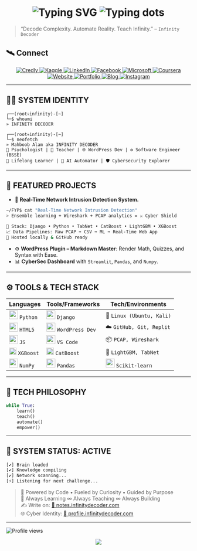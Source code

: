 <!-- Cyber Terminal Inspired Markdown Profile by Infinity Decoder -->

<h1 align="center">
  <img src="https://readme-typing-svg.demolab.com?font=Audiowide&size=28&duration=6000&pause=1000000&color=00BFFF&center=true&width=700&lines=INFINITY+DECODER+🤖+ACTIVATING+CORE" alt="Typing SVG" />
  <img src="https://readme-typing-svg.demolab.com?font=Audiowide&size=28&duration=500&pause=500&color=00BFFF&center=true&width=150&lines=..." alt="Typing dots" />
</h1>

> “Decode Complexity. Automate Reality. Teach Infinity.” – `Infinity Decoder`


## 🛰️ Connect

<p align="center">

<a href="https://www.credly.com/users/infinitydecoder" target="_blank">
  <img alt="Credly" src="https://img.shields.io/badge/🏅_Digital_Badges-Credly-blue?style=for-the-badge&logo=badge" />
</a>

<a href="https://www.kaggle.com/infinitydecoder" target="_blank">
  <img alt="Kaggle" src="https://img.shields.io/badge/📊_Kaggle_Squad-orange?style=for-the-badge&logo=kaggle" />
</a>
<a href="https://pk.linkedin.com/in/infinitydecoder" target="_blank">
  <img alt="LinkedIn" src="https://img.shields.io/badge/💼_LinkedIn~Network-yellow?style=for-the-badge&logo=linkedin" />
</a>
<a href="https://www.facebook.com/me.infinitydecoder" target="_blank">
  <img alt="Facebook" src="https://img.shields.io/badge/📘_Facebook~Base-green?style=for-the-badge&logo=facebook" />
</a>
<a href="https://learn.microsoft.com/en-us/users/infinitydecoder/" target="_blank">
  <img alt="Microsoft" src="https://img.shields.io/badge/🎓_Microsoft_Lab-blue?style=for-the-badge&logo=microsoft" />
</a>
<a href="https://www.coursera.org/learner/infinitydecoder" target="_blank">
  <img alt="Coursera" src="https://img.shields.io/badge/📚_Coursera_Arc-indigo?style=for-the-badge&logo=coursera" />
</a>
<a href="https://infinitydecoder.com/" target="_blank">
  <img alt="Website" src="https://img.shields.io/badge/🌐_Home~Base-black?style=for-the-badge&logo=wordpress" />
</a>
<a href="https://profile.infinitydecoder.com" target="_blank">
  <img alt="Portfolio" src="https://img.shields.io/badge/🌌_Digital_Identity-00FFD1?style=for-the-badge&logo=cloudflare" />
</a>
<a href="https://notes.infinitydecoder.com" target="_blank">
  <img alt="Blog" src="https://img.shields.io/badge/📝_Infinity~Logs-007ACC?style=for-the-badge&logo=readthedocs" />
</a>
<a href="https://instagram.com/infinity_decoder" target="_blank">
  <img alt="Instagram" src="https://img.shields.io/badge/🎨_Insta~Gallery-E4405F?style=for-the-badge&logo=instagram" />
</a>

</p>

---

## 👨‍💻 SYSTEM IDENTITY
```shell
┌──(root💀infinity)-[~]
└─$ whoami
» INFINITY DECODER

┌──(root💀infinity)-[~]
└─$ neofetch
» Mahboob Alam aka INFINITY DECODER
🧠 Psychologist | 🧪 Teacher | 🌐 WordPress Dev | ⚙️ Software Engineer (BSSE)
🚀 Lifelong Learner | 🤖 AI Automator | 🛡️ Cybersecurity Explorer

```

---

## 📂 FEATURED PROJECTS

- 🔐 **Real-Time Network Intrusion Detection System.**
  
```bash
~/FYP$ cat "Real-Time Network Intrusion Detection"
> Ensemble learning + Wireshark + PCAP analytics = ⚔️ Cyber Shield

📁 Stack: Django • Python • TabNet • CatBoost • LightGBM • XGBoost
📈 Data Pipelines: Raw PCAP ➡ CSV ➡ ML ➡ Real-Time Web App
🧠 Hosted locally & GitHub ready
```

- ⚙️ **WordPress Plugin – Markdown Master**: Render Math, Quizzes, and Syntax with Ease.
- 📊 **CyberSec Dashboard** with `Streamlit`, `Pandas`, and `Numpy`.

---
## ⚙️ TOOLS & TECH STACK

<div align="center">

| Languages | Tools/Frameworks | Tech/Environments |
|----------|------------------|-------------------|
| <img src="https://cdn.jsdelivr.net/npm/simple-icons@v9/icons/python.svg" width="24"/> `Python` | <img src="https://cdn.jsdelivr.net/npm/simple-icons@v9/icons/django.svg" width="24"/> `Django` | 🐧 `Linux (Ubuntu, Kali)` |
| <img src="https://cdn.jsdelivr.net/npm/simple-icons@v9/icons/html5.svg" width="24"/> `HTML5` | <img src="https://cdn.jsdelivr.net/npm/simple-icons@v9/icons/wordpress.svg" width="24"/> `WordPress Dev` | ☁️ `GitHub, Git, Replit` |
| <img src="https://cdn.jsdelivr.net/npm/simple-icons@v9/icons/javascript.svg" width="24"/> `JS` | <img src="https://cdn.jsdelivr.net/npm/simple-icons@v9/icons/visualstudiocode.svg" width="24"/> `VS Code` | 📦 `PCAP, Wireshark` |
| <img src="https://img.shields.io/badge/XGBoost-grey?logo=apachespark&logoColor=F90" height="20"/> `XGBoost` | <img src="https://img.shields.io/badge/CatBoost-grey?logo=cat&logoColor=yellow" height="20"/> `CatBoost` | 🤖 `LightGBM, TabNet` |
| <img src="https://cdn.jsdelivr.net/npm/simple-icons@v9/icons/numpy.svg" width="24"/> `NumPy` | <img src="https://cdn.jsdelivr.net/npm/simple-icons@v9/icons/pandas.svg" width="24"/> `Pandas` | <img src="https://cdn.jsdelivr.net/npm/simple-icons@v9/icons/scikitlearn.svg" width="24"/> `Scikit-learn` |

</div>

---
## 🧪 TECH PHILOSOPHY

```python
while True:
    learn()
    teach()
    automate()
    empower()
```


---

## 🧠 SYSTEM STATUS: ACTIVE

```bash
[✔️] Brain loaded
[✔️] Knowledge compiling
[✔️] Network scanning...
[⚡] Listening for next challenge...
```

> 🧠 Powered by Code • Fueled by Curiosity • Guided by Purpose  
> 🔁 Always Learning ∞ Always Teaching ∞ Always Building  
> ✍️  Write on: [📓 notes.infinitydecoder.com](https://notes.infinitydecoder.com)  
> 🌐 Cyber Identity: [🪪 profile.infinitydecoder.com](https://profile.infinitydecoder.com)

---
<!---
infinity-decoder/infinity-decoder is a ✨ special ✨ repository because its `README.md` (this file) appears on your GitHub profile.
You can click the Preview link to take a look at your changes.
--->
![Profile views](https://komarev.com/ghpvc/?username=infinity-decoder&style=flat-square&color=green)

<p align="center">
  <img src="https://capsule-render.vercel.app/api?type=waving&color=00FFD1&height=120&section=footer&animation=twinkling"/>
</p>
